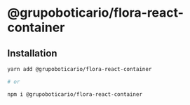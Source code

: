 # @grupoboticario/flora-react-container

## Installation

```sh
yarn add @grupoboticario/flora-react-container

# or

npm i @grupoboticario/flora-react-container
```
